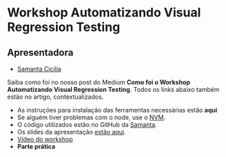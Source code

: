 # Workshop Automatizando Visual Regression Testing

## Apresentadora
- [Samanta Cicilia](https://www.linkedin.com/in/samantacici/)

Saiba como foi no nosso post do Medium **Como foi o Workshop Automatizando Visual Regression Testing**. Todos os links abaixo também estão no artigo, contextualizados.

- As instruções para instalação das ferramentas necessárias estão **aqui**
- Se alguém tiver problemas com o node, use o [NVM](https://github.com/creationix/nvm).
- O código utilizados estão no GitHub da [Samanta](https://github.com/samycici/qa-sampa-visual-regression).
- Os slides da apresentação [estão aqui](https://goo.gl/VZNBe1).
- [Vídeo do workshop](https://www.youtube.com/watch?v=DW6hUyiW2qE)
- **Parte prática**
